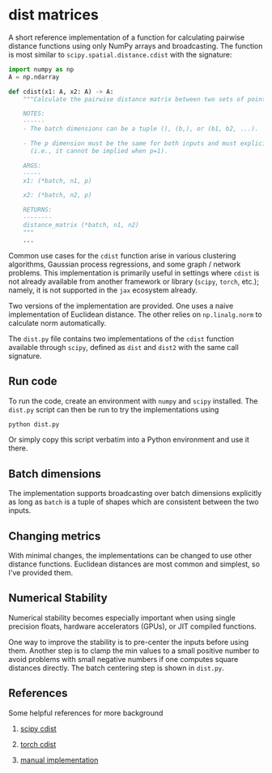# dist matrices

A short reference implementation of a function for calculating pairwise distance
functions using only NumPy arrays and broadcasting. The function is most similar
to `scipy.spatial.distance.cdist` with the signature:

```python
import numpy as np
A = np.ndarray

def cdist(x1: A, x2: A) -> A:
    """Calculate the pairwise distance matrix between two sets of points.

    NOTES:
    ------
    - The batch dimensions can be a tuple (), (b,), or (b1, b2, ...).

    - The p dimension must be the same for both inputs and must explicitly exist
      (i.e., it cannot be implied when p=1).

    ARGS:
    -----
    x1: (*batch, n1, p)

    x2: (*batch, n2, p)

    RETURNS:
    --------
    distance_matrix (*batch, n1, n2)
    """
    ...
```

Common use cases for the `cdist` function arise in various clustering
algorithms, Gaussian process regressions, and some graph / network problems.
This implementation is primarily useful in settings where `cdist` is not already
available from another framework or library (`scipy`, `torch`, etc.); namely, it
is not supported in the `jax` ecosystem already.

Two versions of the implementation are provided. One uses a naive implementation
of Euclidean distance. The other relies on `np.linalg.norm` to calculate norm
automatically.

The `dist.py` file contains two implementations of the `cdist` function
available through `scipy`, defined as `dist` and `dist2` with the same call
signature.

## Run code

To run the code, create an environment with `numpy` and `scipy` installed. The
`dist.py` script can then be run to try the implementations using

```python
python dist.py
```

Or simply copy this script verbatim into a Python environment and use it there.

## Batch dimensions

The implementation supports broadcasting over batch dimensions explicitly as
long as `batch` is a tuple of shapes which are consistent between the two
inputs.

## Changing metrics

With minimal changes, the implementations can be changed to use other distance
functions. Euclidean distances are most common and simplest, so I've provided
them.

## Numerical Stability

Numerical stability becomes especially important when using single precision
floats, hardware accelerators (GPUs), or JIT compiled functions.

One way to improve the stability is to pre-center the inputs before using them.
Another step is to clamp the min values to a small positive number to avoid
problems with small negative numbers if one computes square distances directly.
The batch centering step is shown in `dist.py`.

## References

Some helpful references for more background

1. [scipy cdist](https://docs.scipy.org/doc/scipy/reference/generated/scipy.spatial.distance.cdist.html)

2. [torch cdist](https://pytorch.org/docs/stable/generated/torch.cdist.html)

3. [manual implementation](https://discuss.pytorch.org/t/efficient-distance-matrix-computation/9065)
